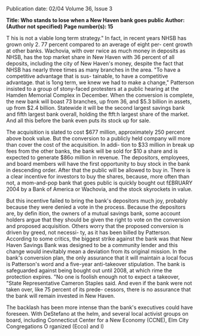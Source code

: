 Publication date: 02/04
Volume 36, Issue 3

**Title: Who stands to lose when a New Haven bank goes public**
**Author: (Author not specified)**
**Page number(s): 15**

T his is not a viable long term strategy." In fact, in recent years NHSB 
has grown only 2. 77 percent compared to an average of eight per-
cent growth at other banks. Wachovia, with over rwice as much 
money in deposits as NHSB, has the top market share in New Haven 
with 36 percent of all deposits, including the city of New Haven's 
money, despite the fact that NHSB has nearly three times as many 
branches in the area. "To have a competitive advantage that is sus-
tainable, to have a competitive advantage. that is 1ong term, we 
knew we had to make a change," Patterson insisted to a group of 
stony-faced protesters at a public hearing at the Hamden Memorial 
Complex in December. When the conversion is complete, the new 
bank will boast 73 branches, up from 36, and $5.3 billion in assets, 
up from $2.4 billion. Statewide it will be the second largest savings 
bank and fifth largest bank overall, holding the ftft:h largest share of 
the market. And all this before the bank even puts its stock up for 
sale. 

The acquisition is slated to cost $677 million, approximately 
250 percent above book value. But the conversion to a publicly held 
company will more than cover the cost of the acquisition. In addi-
tion to $33 million in break up fees from the other banks, the bank 
will be sold for $10 a share and is expected to generate $86o million 
in revenue. The depositors, employees, and board members will 
have the first opportunity to buy stock in the bank in descending 
order. After that the public will be allowed to buy in. There is a clear 
incentive for investors to buy the shares, because, more often than 
not, a mom-and-pop bank that goes public is quickly bought out 
f£BRUARY 2004 
by a Bank of America or Wachovia, and the stock skyrockets in 
value. 

But this incentive failed to bring the bank's depositors much joy, 
probably because they were denied a vote in the process. Because 
the depositors are, by defin ition, the owners of a mutual savings 
bank, some account holders argue that they should be given the 
right to vote on the conversion and proposed acquisition. Others 
worry that the proposed conversion is driven by greed, not necessi-
ty, as it has been billed by Patterson. According to some critics, the 
biggest strike against the bank was that New Haven Savings Bank 
was designed to be a community lender and this change would 
inevitably mean a deviation from its original mission. In the bank's 
conversion plan, the only assurance that it will maintain a local 
focus is Patterson's word and a five-year anti-takeover stipulation. 
The bank is safeguarded against being bought out until 2008, at 
which rime the protection expires. "No one is foolish enough not to 
expect a takeover, "State Representative Cameron Staples said. And 
even if the bank were not taken over, like 75 percent of its prede-
cessors, there is no assurance that the bank will remain invested in 
New Haven. 

The backlash has been more intense than the bank's executives 
could have foreseen. With DeStefano at the helm, and several local 
activist groups on board, including Connecticut Center for a New 
Economy (CCNE), Elm City Congregations O rganized (Ecco) and 
I)